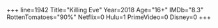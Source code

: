 +++
line=1942
Title="Killing Eve"
Year=2018
Age="16+"
IMDb="8.3"
RottenTomatoes="90%"
Netflix=0
Hulu=1
PrimeVideo=0
Disney=0
+++

